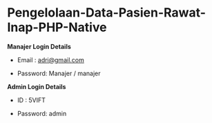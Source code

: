# Pengelolaan-Data-Pasien-Rawat-Inap-PHP-Native

**Manajer Login Details**

* Email   : adri@gmail.com 

* Password: Manajer / manajer

**Admin Login Details**

* ID      : 5VIFT

* Password: admin
